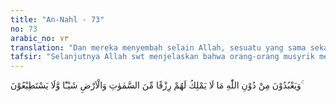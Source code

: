 ```yaml
---
title: "An-Nahl - 73"
no: 73
arabic_no: ٧٣
translation: "Dan mereka menyembah selain Allah, sesuatu yang sama sekali tidak dapat memberikan rezeki kepada mereka, dari langit dan bumi, dan tidak akan sanggup (berbuat apa pun)."
tafsir: "Selanjutnya Allah swt menjelaskan bahwa orang-orang musyrik menyembah patung-patung atau tuhan-tuhan lain selain Allah, padahal tuhan-tuhan mereka itu tidak mampu memberi mereka rezeki dari langit seperti menurunkan hujan, menumbuhkan tanaman, dan sebagainya. Patung-patung itu tidak memiliki kekuatan apa punkarena patung-patung itu adalah benda mati. Patung-patung tidak mungkin memberikan keuntungan apapun, bahkan seandainya dihancurkan, ia tidak dapat berbuat apa-apa."
---
```

وَيَعْبُدُوْنَ مِنْ دُوْنِ اللّٰهِ مَا لَا يَمْلِكُ لَهُمْ رِزْقًا مِّنَ السَّمٰوٰتِ وَالْاَرْضِ شَيْـًٔا وَّلَا يَسْتَطِيْعُوْنَ ۚ  